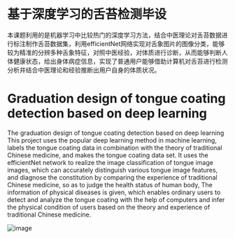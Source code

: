 # 基于深度学习的舌苔检测毕设
本课题利用的是机器学习中比较热门的深度学习方法，结合中医理论对舌苔数据进行标注制作舌苔数据集，利用efficientNet网络实现对舌象图片的图像分类，能够较为精准的分辨多种舌象特征，对照中医经验，对体质进行诊断，从而能够判断人体健康状态，给出身体病症信息，实现了普通用户能够借助计算机对舌苔进行检测分析并结合中医理论和经验推断出用户自身的体质状况。

# Graduation design of tongue coating detection based on deep learning
The graduation design of tongue coating detection based on deep learning This project uses the popular deep learning method in machine learning, labels the tongue coating data in combination with the theory of traditional Chinese medicine, and makes the tongue coating data set. It uses the efficientNet network to realize the image classification of tongue image images, which can accurately distinguish various tongue image features, and diagnose the constitution by comparing the experience of traditional Chinese medicine, so as to judge the health status of human body, The information of physical diseases is given, which enables ordinary users to detect and analyze the tongue coating with the help of computers and infer the physical condition of users based on the theory and experience of traditional Chinese medicine.


![image](https://github.com/812411838/Tongue-Detection/blob/778a6009b646d8b563e455550b72ea0068471a1e/%E8%BF%90%E8%A1%8C%E6%88%AA%E5%9B%BE1.jpg)
